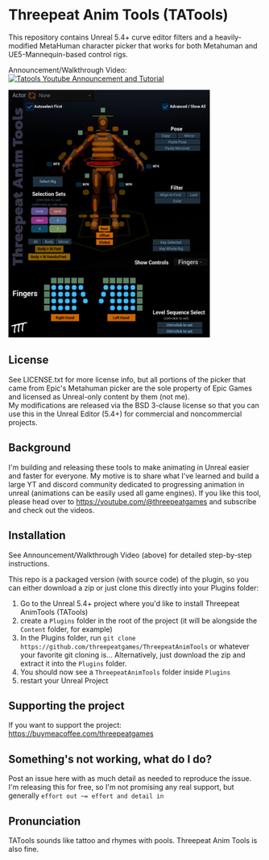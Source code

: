 # Threepeat Anim Tools (TATools)

This repository contains Unreal 5.4+ curve editor filters and a heavily-modified MetaHuman character picker that works for both Metahuman and UE5-Mannequin-based control rigs.

Announcement/Walkthrough Video: 
[![Tatools Youtube Announcement and Tutorial](https://img.youtube.com/vi/xQKvecYSuEE/0.jpg)](https://www.youtube.com/watch?v=xQKvecYSuEE)


<!--![Picker full view](tatools_fullview.jpg "TATools Full View")-->
<img src="tatools_fullview.jpg" width=400 />

## License

See LICENSE.txt for more license info, but all portions of the picker that came from Epic's Metahuman picker are the sole property of Epic Games and licensed as Unreal-only content by them (not me).  
My modifications are released via the BSD 3-clause license so that you can use this in the Unreal Editor (5.4+) for commercial and noncommercial projects.

## Background

I'm building and releasing these tools to make animating in Unreal easier and faster for everyone.  My motive is to share what I've learned and build a large YT and discord community dedicated to progressing animation in unreal (animations can be easily used all game engines).  If you like this tool, please head over to https://youtube.com/@threepeatgames and subscribe and check out the videos.

## Installation

See Announcement/Walkthrough Video (above) for detailed step-by-step instructions.

This repo is a packaged version (with source code) of the plugin, so you can either download a zip or just clone this directly into your Plugins folder:

1. Go to the Unreal 5.4+ project where you'd like to install Threepeat AnimTools (TATools)
2. create a `Plugins` folder in the root of the project (it will be alongside the `Content` folder, for example)
3.  In the Plugins folder, run `git clone https://github.com/threepeatgames/ThreepeatAnimTools` or whatever your favorite git cloning is... Alternatively, just download the zip and extract it into the `Plugins` folder.
4.  You should now see a `ThreepeatAnimTools` folder inside `Plugins`
5.  restart your Unreal Project

## Supporting the project

If you want to support the project: https://buymeacoffee.com/threepeatgames

## Something's not working, what do I do?

Post an issue here with as much detail as needed to reproduce the issue.  I'm releasing this for free, so I'm not promising any real support, but generally `effort out ~= effort and detail in`

## Pronunciation

 TATools sounds like tattoo and rhymes with pools.  Threepeat Anim Tools is also fine.
 
